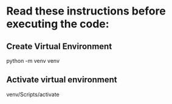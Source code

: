 # Read these instructions before executing the code:


## Create Virtual Environment
python -m venv venv

## Activate virtual environment
venv/Scripts/activate

